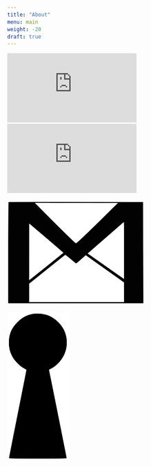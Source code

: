 ```yaml
---
title: "About"
menu: main
weight: -20
draft: true
---
```

<iframe height='160' width='300' frameborder='0' allowtransparency='true' scrolling='no' src='https://www.strava.com/athletes/17504200/activity-summary/e054ae3c6bf877ef7cd29dc275b763d37db82ebc'></iframe>
<iframe height='160' width='300' frameborder='0' allowtransparency='true' scrolling='yes' src='https://www.strava.com/athletes/17504200/latest-rides/e054ae3c6bf877ef7cd29dc275b763d37db82ebc'></iframe> 


[![Email Me](/images/gmail.png)](mailto:mattkopecki@gmail.com?Subject=[mattkopecki.com])

[![Secure Contact](/images/keyhole.png)](http://github.com/mattkopecki/PGP)
    
 